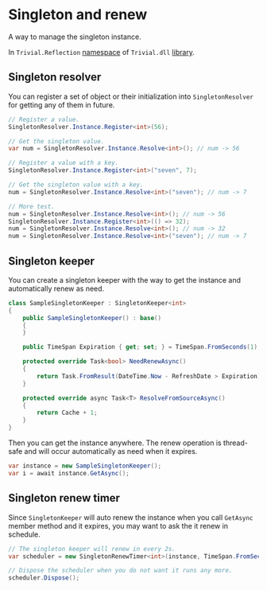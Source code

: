 # Singleton and renew

A way to manage the singleton instance.

In `Trivial.Reflection` [namespace](../) of `Trivial.dll` [library](../../).

## Singleton resolver

You can register a set of object or their initialization into `SingletonResolver` for getting any of them in future.

```csharp
// Register a value.
SingletonResolver.Instance.Register<int>(56);

// Get the singleton value.
var num = SingletonResolver.Instance.Resolve<int>(); // num -> 56

// Register a value with a key.
SingletonResolver.Instance.Register<int>("seven", 7);

// Get the singleton value with a key.
num = SingletonResolver.Instance.Resolve<int>("seven"); // num -> 7

// More test.
num = SingletonResolver.Instance.Resolve<int>(); // num -> 56
SingletonResolver.Instance.Register<int>(() => 32);
num = SingletonResolver.Instance.Resolve<int>(); // num -> 32
num = SingletonResolver.Instance.Resolve<int>("seven"); // num -> 7
```

## Singleton keeper

You can create a singleton keeper with the way to get the instance and automatically renew as need.

```csharp
class SampleSingletonKeeper : SingletonKeeper<int>
{
    public SampleSingletonKeeper() : base()
    {
    }

    public TimeSpan Expiration { get; set; } = TimeSpan.FromSeconds(1);

    protected override Task<bool> NeedRenewAsync()
    {
        return Task.FromResult(DateTime.Now - RefreshDate > Expiration);
    }

    protected override async Task<T> ResolveFromSourceAsync()
    {
        return Cache + 1;
    }
}
```

Then you can get the instance anywhere. The renew operation is thread-safe and will occur automatically as need when it expires.

```csharp
var instance = new SampleSingletonKeeper();
var i = await instance.GetAsync();
```

## Singleton renew timer

Since `SingletonKeeper` will auto renew the instance when you call `GetAsync` member method and it expires, you may want to ask the it renew in schedule.

```csharp
// The singleton keeper will renew in every 2s.
var scheduler = new SingletonRenewTimer<int>(instance, TimeSpan.FromSeconds(2)))

// Dispose the scheduler when you do not want it runs any more.
scheduler.Dispose();
```
